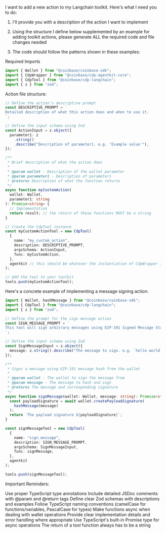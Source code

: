 I want to add a new action to my Langchain toolkit. Here's what I need you to do:

1. I'll provide you with a description of the action I want to implement

2. Using the structure I define below supplemented by an example for adding toolkit actions, please generate ALL the required code and file changes needed

3. The code should follow the patterns shown in these examples:

Required Imports

```typescript
import { Wallet } from "@coinbase/coinbase-sdk";
import { CdpWrapper } from "@coinbase/cdp-agentkit-core";
import { CdpTool } from "@coinbase/cdp-langchain";
import { z } from "zod";
```

Action file structure:

```typescript
// Define the action's descriptive prompt
const DESCRIPTIVE_PROMPT = `
Detailed description of what this action does and when to use it.
`;

// Define the input schema using Zod
const ActionInput = z.object({
  parameter1: z
    .string()
    .describe("Description of parameter1. e.g. 'Example value'"),
});

/**
 * Brief description of what the action does
 *
 * @param wallet - Description of the wallet parameter
 * @param parameter1 - Description of parameter1
 * @returns Description of what the function returns
 */
async function myCustomAction(
  wallet: Wallet,
  parameter1: string
): Promise<string> {
  // Implementation
  return result; // the return of these functions MUST be a string
}

// Create the CdpTool instance
const myCustomActionTool = new CdpTool(
  {
    name: "my_custom_action",
    description: DESCRIPTIVE_PROMPT,
    argsSchema: ActionInput,
    func: myCustomAction,
  },
  agentkit // this should be whatever the instantiation of CdpWrapper is
);

// Add the tool to your toolkit
tools.push(myCustomActionTool);
```

Here's a concrete example of implementing a message signing action:

```typescript
import { Wallet, hashMessage } from "@coinbase/coinbase-sdk";
import { CdpTool } from "@coinbase/cdp-langchain";
import { z } from "zod";

// Define the prompt for the sign message action
const SIGN_MESSAGE_PROMPT = `
This tool will sign arbitrary messages using EIP-191 Signed Message Standard hashing.
`;

// Define the input schema using Zod
const SignMessageInput = z.object({
  message: z.string().describe("The message to sign. e.g. `hello world`"),
});

/**
 * Signs a message using EIP-191 message hash from the wallet
 *
 * @param wallet - The wallet to sign the message from
 * @param message - The message to hash and sign
 * @returns The message and corresponding signature
 */
async function signMessage(wallet: Wallet, message: string): Promise<string> {
  const payloadSignature = await wallet.createPayloadSignature(
    hashMessage(message)
  );
  return `The payload signature ${payloadSignature}`;
}

const signMessageTool = new CdpTool(
  {
    name: "sign_message",
    description: SIGN_MESSAGE_PROMPT,
    argsSchema: SignMessageInput,
    func: signMessage,
  },
  agentkit
);

tools.push(signMessageTool);
```

Important Reminders:

Use proper TypeScript type annotations Include detailed JSDoc comments with @param and @return tags Define clear Zod schemas with descriptions and examples Follow TypeScript naming conventions (camelCase for functions/variables, PascalCase for types) Make functions async when dealing with wallet operations Provide clear implementation details and error handling where appropriate Use TypeScript's built-in Promise type for async operations The return of a tool function always has to be a string
